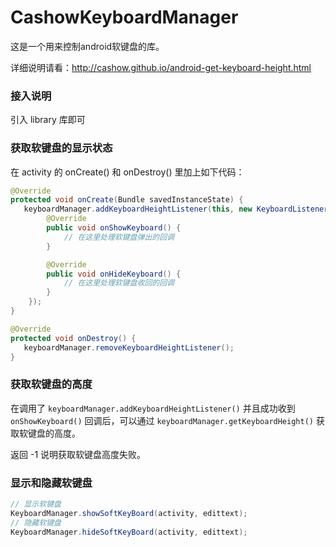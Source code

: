 # CashowKeyboardManager

这是一个用来控制android软键盘的库。

详细说明请看：<http://cashow.github.io/android-get-keyboard-height.html>

### 接入说明

引入 library 库即可

### 获取软键盘的显示状态

在 activity 的 onCreate() 和 onDestroy() 里加上如下代码：
```java
@Override
protected void onCreate(Bundle savedInstanceState) {
   keyboardManager.addKeyboardHeightListener(this, new KeyboardListener() {
        @Override
        public void onShowKeyboard() {
            // 在这里处理软键盘弹出的回调
        }

        @Override
        public void onHideKeyboard() {
            // 在这里处理软键盘收回的回调
        }
    });
}

@Override
protected void onDestroy() {
   keyboardManager.removeKeyboardHeightListener();
}
```

### 获取软键盘的高度

在调用了 `keyboardManager.addKeyboardHeightListener()` 并且成功收到 `onShowKeyboard()` 回调后，可以通过 `keyboardManager.getKeyboardHeight()` 获取软键盘的高度。

返回 -1 说明获取软键盘高度失败。

### 显示和隐藏软键盘

```java
// 显示软键盘
KeyboardManager.showSoftKeyBoard(activity, edittext);
// 隐藏软键盘
KeyboardManager.hideSoftKeyBoard(activity, edittext);
```
